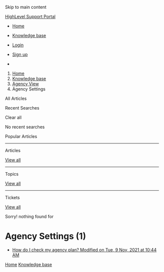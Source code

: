 Skip to main content

[ HighLevel Support Portal ](https://help.gohighlevel.com)

  * [ Home ](/support/home)
  * [ Knowledge base ](/support/solutions)

  * [Login](/support/login)
  * [Sign up](/support/signup)
  * 

  1. [Home](/support/home)
  2. [Knowledge base](/support/solutions)
  3. [Agency View](/support/solutions/155000000148)
  4. Agency Settings

All  Articles 

Recent Searches

Clear all

No recent searches

Popular Articles

* * *

Articles

[View all](/support/search/solutions)

* * *

Topics

[View all](/support/search/topics)

* * *

Tickets

[View all](/support/search/tickets)

Sorry! nothing found for   

# Agency Settings (1)

  * [ How do I check my agency plan? Modified on Tue, 9 Nov, 2021 at 10:44 AM  ](/support/solutions/articles/48001201982-how-do-i-check-my-agency-plan-)

[Home](/support/home) [Knowledge base](/support/solutions)
